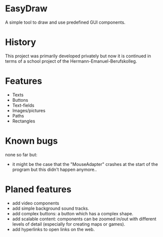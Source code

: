 # EasyDraw
A simple tool to draw and use predefined GUI components.

# History
This project was primarily developed privately but now it is continued in terms of a school project of the Hermann-Emanuel-Berufskolleg.


# Features
- Texts
- Buttons
- Text-fields
- Images/pictures
- Paths
- Rectangles


# Known bugs
none so far but:
- it might be the case that the "MouseAdapter" crashes at the start of the program but this didn't happen anymore..


# Planed features
- add video components
- add simple background sound tracks.
- add complex buttons: a button which has a complex shape.
- add scalable content: components can be zoomed in/out with different levels of detail (especially for creating maps or games).
- add hyperlinks to open links on the web.

